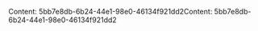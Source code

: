 <span data-ttu-id="cb7be-101">Content: 5bb7e8db-6b24-44e1-98e0-46134f921dd2</span><span class="sxs-lookup"><span data-stu-id="cb7be-101">Content: 5bb7e8db-6b24-44e1-98e0-46134f921dd2</span></span>